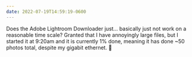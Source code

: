 ```yaml
---
date: 2022-07-19T14:59:19-0600
---
```


Does the Adobe Lightroom Downloader just… basically just not work on a reasonable time scale? Granted that I have annoyingly large files, but I started it at 9:20am and it is currently 1% done, meaning it has done ~50 photos total, despite my gigabit ethernet. 🧐